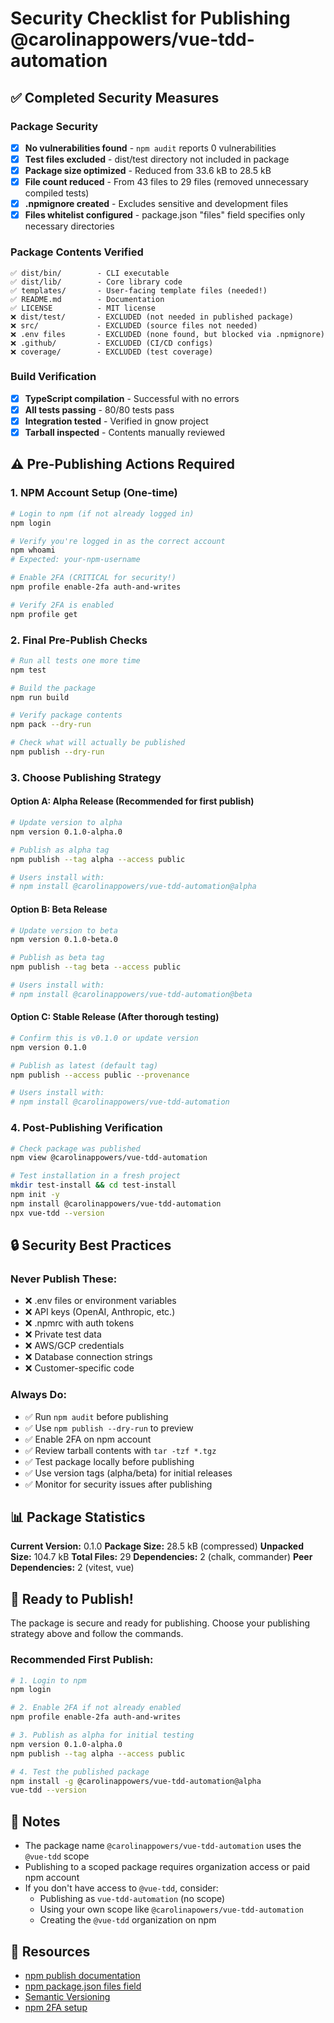 # Security Checklist for Publishing @carolinappowers/vue-tdd-automation

## ✅ Completed Security Measures

### Package Security
- [x] **No vulnerabilities found** - `npm audit` reports 0 vulnerabilities
- [x] **Test files excluded** - dist/test directory not included in package
- [x] **Package size optimized** - Reduced from 33.6 kB to 28.5 kB
- [x] **File count reduced** - From 43 files to 29 files (removed unnecessary compiled tests)
- [x] **.npmignore created** - Excludes sensitive and development files
- [x] **Files whitelist configured** - package.json "files" field specifies only necessary directories

### Package Contents Verified
```
✅ dist/bin/        - CLI executable
✅ dist/lib/        - Core library code
✅ templates/       - User-facing template files (needed!)
✅ README.md        - Documentation
✅ LICENSE          - MIT license
❌ dist/test/       - EXCLUDED (not needed in published package)
❌ src/             - EXCLUDED (source files not needed)
❌ .env files       - EXCLUDED (none found, but blocked via .npmignore)
❌ .github/         - EXCLUDED (CI/CD configs)
❌ coverage/        - EXCLUDED (test coverage)
```

### Build Verification
- [x] **TypeScript compilation** - Successful with no errors
- [x] **All tests passing** - 80/80 tests pass
- [x] **Integration tested** - Verified in gnow project
- [x] **Tarball inspected** - Contents manually reviewed

## ⚠️ Pre-Publishing Actions Required

### 1. NPM Account Setup (One-time)
```bash
# Login to npm (if not already logged in)
npm login

# Verify you're logged in as the correct account
npm whoami
# Expected: your-npm-username

# Enable 2FA (CRITICAL for security!)
npm profile enable-2fa auth-and-writes

# Verify 2FA is enabled
npm profile get
```

### 2. Final Pre-Publish Checks
```bash
# Run all tests one more time
npm test

# Build the package
npm run build

# Verify package contents
npm pack --dry-run

# Check what will actually be published
npm publish --dry-run
```

### 3. Choose Publishing Strategy

#### Option A: Alpha Release (Recommended for first publish)
```bash
# Update version to alpha
npm version 0.1.0-alpha.0

# Publish as alpha tag
npm publish --tag alpha --access public

# Users install with:
# npm install @carolinappowers/vue-tdd-automation@alpha
```

#### Option B: Beta Release
```bash
# Update version to beta
npm version 0.1.0-beta.0

# Publish as beta tag
npm publish --tag beta --access public

# Users install with:
# npm install @carolinappowers/vue-tdd-automation@beta
```

#### Option C: Stable Release (After thorough testing)
```bash
# Confirm this is v0.1.0 or update version
npm version 0.1.0

# Publish as latest (default tag)
npm publish --access public --provenance

# Users install with:
# npm install @carolinappowers/vue-tdd-automation
```

### 4. Post-Publishing Verification
```bash
# Check package was published
npm view @carolinappowers/vue-tdd-automation

# Test installation in a fresh project
mkdir test-install && cd test-install
npm init -y
npm install @carolinappowers/vue-tdd-automation
npx vue-tdd --version
```

## 🔒 Security Best Practices

### Never Publish These:
- ❌ .env files or environment variables
- ❌ API keys (OpenAI, Anthropic, etc.)
- ❌ .npmrc with auth tokens
- ❌ Private test data
- ❌ AWS/GCP credentials
- ❌ Database connection strings
- ❌ Customer-specific code

### Always Do:
- ✅ Run `npm audit` before publishing
- ✅ Use `npm publish --dry-run` to preview
- ✅ Enable 2FA on npm account
- ✅ Review tarball contents with `tar -tzf *.tgz`
- ✅ Test package locally before publishing
- ✅ Use version tags (alpha/beta) for initial releases
- ✅ Monitor for security issues after publishing

## 📊 Package Statistics

**Current Version:** 0.1.0
**Package Size:** 28.5 kB (compressed)
**Unpacked Size:** 104.7 kB
**Total Files:** 29
**Dependencies:** 2 (chalk, commander)
**Peer Dependencies:** 2 (vitest, vue)

## 🚀 Ready to Publish!

The package is secure and ready for publishing. Choose your publishing strategy above and follow the commands.

### Recommended First Publish:
```bash
# 1. Login to npm
npm login

# 2. Enable 2FA if not already enabled
npm profile enable-2fa auth-and-writes

# 3. Publish as alpha for initial testing
npm version 0.1.0-alpha.0
npm publish --tag alpha --access public

# 4. Test the published package
npm install -g @carolinappowers/vue-tdd-automation@alpha
vue-tdd --version
```

## 📝 Notes

- The package name `@carolinappowers/vue-tdd-automation` uses the `@vue-tdd` scope
- Publishing to a scoped package requires organization access or paid npm account
- If you don't have access to `@vue-tdd`, consider:
  - Publishing as `vue-tdd-automation` (no scope)
  - Using your own scope like `@carolinapowers/vue-tdd-automation`
  - Creating the `@vue-tdd` organization on npm

## 🔗 Resources

- [npm publish documentation](https://docs.npmjs.com/cli/v10/commands/npm-publish)
- [npm package.json files field](https://docs.npmjs.com/cli/v10/configuring-npm/package-json#files)
- [Semantic Versioning](https://semver.org/)
- [npm 2FA setup](https://docs.npmjs.com/configuring-two-factor-authentication)
